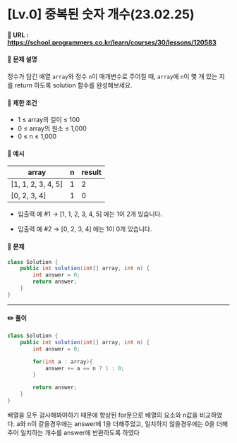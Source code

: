 # [Lv.0] 중복된 숫자 개수(23.02.25)

#### 📌 URL : https://school.programmers.co.kr/learn/courses/30/lessons/120583

#### 📌 문제 설명

정수가 담긴 배열 `array`와 정수 `n`이 매개변수로 주어질 때, `array`에 `n`이 몇 개 있는 지를 return 하도록 solution 함수를 완성해보세요.

#### 📌 제한 조건

- 1 ≤ array의 길이 ≤ 100
- 0 ≤ array의 원소 ≤ 1,000
- 0 ≤ n ≤ 1,000

#### 📌 예시

| array              | n   | result |
| ------------------ | --- | ------ |
| [1, 1, 2, 3, 4, 5] | 1   | 2      |
| [0, 2, 3, 4]       | 1   | 0      |

- 입출력 예 #1
  → [1, 1, 2, 3, 4, 5] 에는 1이 2개 있습니다.

- 입출력 예 #2
  → [0, 2, 3, 4] 에는 1이 0개 있습니다.

#### 📌 문제

```java
class Solution {
    public int solution(int[] array, int n) {
        int answer = 0;
        return answer;
    }
}
```

---

#### ✏️ 풀이

```java
class Solution {
    public int solution(int[] array, int n) {
        int answer = 0;

        for(int a : array){
            answer += a == n ? 1 : 0;
        }

        return answer;
    }
}
```

배열을 모두 검사해봐야하기 때문에 향상된 for문으로 배열의 요소와 n값을 비교하였다.
a와 n이 같을경우에는 answer에 1을 더해주었고, 일치하지 않을경우에는 0을 더해주어 일치하는 개수를 answer에 반환하도록 하였다
